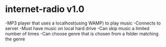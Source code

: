 internet-radio v1.0
===================

-MP3 player that uses a localhost(using WAMP) to play music
-Connects to server
-Must have music on local hard drive
-Can skip music a limited number of times
-Can choose genre that is chosen from a folder matching the genre


